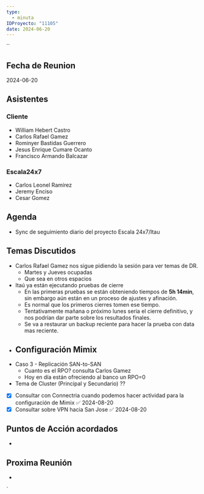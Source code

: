 ```yaml
---
type:
  - minuta
IDProyecto: "11105"
date: 2024-06-20
---
```

``

## Fecha de Reunion
2024-06-20

## Asistentes

### Cliente
* William Hebert Castro
* Carlos Rafael Gamez
* Rominyer Bastidas Guerrero
* Jesus Enrique Cumare Ocanto
* Francisco Armando Balcazar
### Escala24x7
- Carlos Leonel Ramírez
- Jeremy Enciso
- Cesar Gomez
## Agenda
* Sync de seguimiento diario del proyecto Escala 24x7/Itau
## Temas Discutidos
- Carlos Rafael Gamez nos sigue pidiendo la sesión para ver temas de DR.
	- Martes y Jueves ocupadas
	- Que sea en otros espacios
- Itaú ya están ejecutando pruebas de cierre
	- En las primeras pruebas se están obteniendo tiempos de **5h 14min**, sin embargo aún están en un proceso de ajustes y afinación.
	- Es normal que los primeros cierres tomen ese tiempo.
	- Tentativamente mañana o próximo lunes seria el cierre definitivo, y nos podrían dar parte sobre los resultados finales.
	- Se va a restaurar un backup reciente para hacer la prueba con data mas reciente.
- Configuración Mimix
	- 
- Caso 3 - Replicación SAN-to-SAN
	- Cuanto es el RPO? consulta Carlos Gamez
	- Hoy en día están ofreciendo al banco un RPO=0
- Tema de Cluster (Principal y Secundario) ??

- [x] Consultar con Connectria cuando podemos hacer actividad para la configuración de Mimix ✅ 2024-08-20
- [x] Consultar sobre VPN hacia San Jose ✅ 2024-08-20

## Puntos de Acción acordados
*  

## Proxima Reunión
*   


`